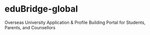 # eduBridge-global
Overseas University Application &amp; Profile Building Portal for Students, Parents, and Counsellors 
